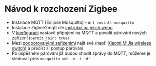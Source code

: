# Návod k rozchození Zigbee

- Instalace MQTT (Eclipse Mosquitto) - `dnf install mosquitto`
- Instalace Zigbee2mqtt dle [instrukcí na jejich webu](https://www.zigbee2mqtt.io/getting_started/running_zigbee2mqtt.html)
- V [konfiguraci](https://www.zigbee2mqtt.io/information/configuration.html) nastavit připojení na MQTT a povolit párování nových zařízení (`permit_join: true`)
- Mezi [podporovanými zařízeními](https://www.zigbee2mqtt.io/information/supported_devices.html) najít své (např. [Xiaomi MiJia wireless switch](https://www.zigbee2mqtt.io/devices/WXKG01LM.html)) a přečíst si postup párování
- Po úspěšném párování již budou chodit zprávy do MQTT, můžeme je sledovat přes `mosquitto_sub -v -t '#'`
